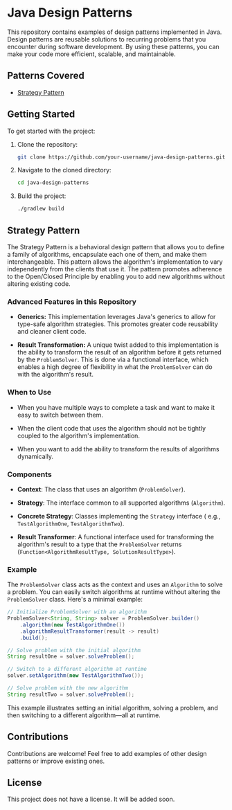 # Java Design Patterns

This repository contains examples of design patterns implemented in Java. Design patterns are
reusable solutions to recurring problems that you encounter during software development. By using
these patterns, you can make your code more efficient, scalable, and maintainable.

## Patterns Covered

- [Strategy Pattern](src/main/java/dev/abhay/behavioral/strategy/)

## Getting Started

To get started with the project:

1. Clone the repository:

    ```bash
    git clone https://github.com/your-username/java-design-patterns.git
    ```

2. Navigate to the cloned directory:

    ```bash
    cd java-design-patterns
    ```

3. Build the project:

    ```bash
    ./gradlew build
    ```

## Strategy Pattern

The Strategy Pattern is a behavioral design pattern that allows you to define a family of
algorithms, encapsulate each one of them, and make them interchangeable. This pattern allows the
algorithm's implementation to vary independently from the clients that use it. The pattern promotes
adherence to the Open/Closed Principle by enabling you to add new algorithms without altering
existing code.

### Advanced Features in this Repository

- **Generics:** This implementation leverages Java's generics to allow for type-safe algorithm
  strategies. This promotes greater code reusability and cleaner client code.

- **Result Transformation:** A unique twist added to this implementation is the ability to transform
  the result of an algorithm before it gets returned by the `ProblemSolver`. This is done via a
  functional interface, which enables a high degree of flexibility in what the `ProblemSolver` can
  do with the algorithm's result.

### When to Use

- When you have multiple ways to complete a task and want to make it easy to switch between them.

- When the client code that uses the algorithm should not be tightly coupled to the algorithm's
  implementation.

- When you want to add the ability to transform the results of algorithms dynamically.

### Components

- **Context**: The class that uses an algorithm (`ProblemSolver`).

- **Strategy**: The interface common to all supported algorithms (`Algorithm`).

- **Concrete Strategy**: Classes implementing the `Strategy` interface (
  e.g., `TestAlgorithmOne`, `TestAlgorithmTwo`).

- **Result Transformer**: A functional interface used for transforming the algorithm's result to a
  type that the `ProblemSolver` returns (`Function<AlgorithmResultType, SolutionResultType>`).
  
### Example

The `ProblemSolver` class acts as the context and uses an `Algorithm` to solve a problem. You can easily switch algorithms at runtime without altering the `ProblemSolver` class. Here's a minimal example:

```java
// Initialize ProblemSolver with an algorithm
ProblemSolver<String, String> solver = ProblemSolver.builder()
    .algorithm(new TestAlgorithmOne())
    .algorithmResultTransformer(result -> result)
    .build();

// Solve problem with the initial algorithm
String resultOne = solver.solveProblem();

// Switch to a different algorithm at runtime
solver.setAlgorithm(new TestAlgorithmTwo());

// Solve problem with the new algorithm
String resultTwo = solver.solveProblem();
```

This example illustrates setting an initial algorithm, solving a problem, and then switching to a different algorithm—all at runtime.

## Contributions

Contributions are welcome! Feel free to add examples of other design patterns or improve existing
ones.

## License

This project does not have a license. It will be added soon.
